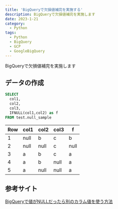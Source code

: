 ```yaml
---
title: 'BigQueryで欠損値補完を実施する'
description: BigQueryで欠損値補完を実施します
date: 2023-1-21
category: 
  - Python
tags:
  - Python
  - BigQuery
  - GCP
  - GoogleBigQuery
---
```

BigQueryで欠損値補完を実施します
<!-- https://www.hamlet-engineer.com -->
<!-- !(/image/ChordDiagram.png) -->

<!-- more -->

<ClientOnly>
  <CallInArticleAdsense />
</ClientOnly>



## データの作成

```SQL
SELECT 
  col1,
  col2,
  col3,
  IFNULL(col1,col2) as f
FROM test.null_sample
```

| Row | col1 | col2 | col3 | f |
| - | - | - | - | - |
| 1 | null | b | c | b |
| 2 | null | null | c | null |
| 3 | a | b | c | a |
| 4 | a | b | null | a |
| 5 | a | null | null | a |


## 参考サイト
[BigQueryで値がNULLだったら別のカラム値を使う方法](https://itips.krsw.biz/bigquery-how-to-use-alternative-column-value-in-case-of-null/#st-toc-h-2)


<ClientOnly>
  <CallInArticleAdsense />
</ClientOnly>


